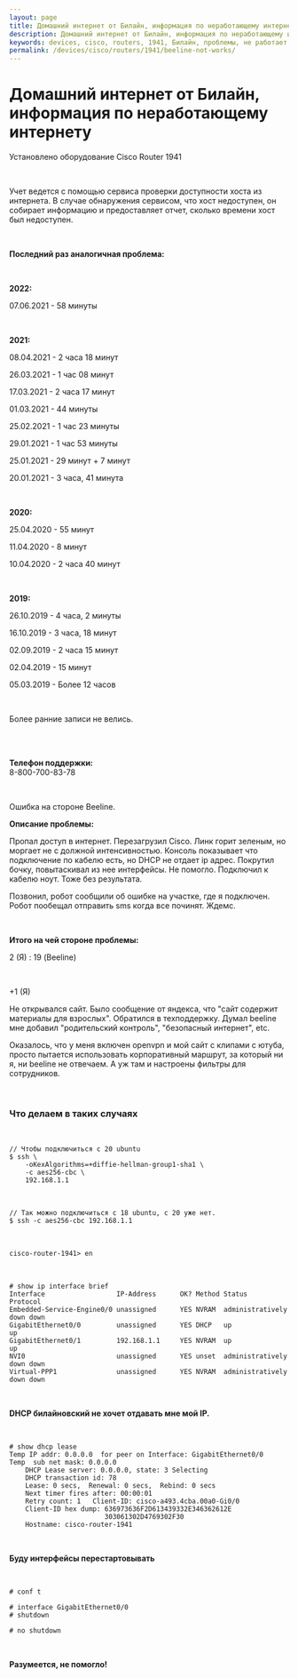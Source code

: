 ```yaml
---
layout: page
title: Домашний интернет от Билайн, информация по неработающему интернету
description: Домашний интернет от Билайн, информация по неработающему интернету
keywords: devices, cisco, routers, 1941, Билайн, проблемы, не работает интернет, проблемы с брасом (dhcp)
permalink: /devices/cisco/routers/1941/beeline-not-works/
---
```


# Домашний интернет от Билайн, информация по неработающему интернету

Установлено оборудование Cisco Router 1941

<br/>

Учет ведется с помощью сервиса проверки доступности хоста из интернета. В случае обнаружения сервисом, что хост недоступен, он собирает информацию и предоставляет отчет, сколько времени хост был недоступен.

<br/>

**Последний раз аналогичная проблема:**

<br/>

**2022:**<br/>

07.06.2021 - 58 минуты

<br/>

**2021:**<br/>

08.04.2021 - 2 часа 18 минут

26.03.2021 - 1 час 08 минут

17.03.2021 - 2 часа 17 минут

01.03.2021 - 44 минуты

25.02.2021 - 1 час 23 минуты

29.01.2021 - 1 час 53 минуты

25.01.2021 - 29 минут + 7 минут

20.01.2021 - 3 часа, 41 минута

<br/>

**2020:**<br/>

25.04.2020 - 55 минут

11.04.2020 - 8 минут

10.04.2020 - 2 часа 40 минут

<br/>

**2019:**<br/>

26.10.2019 - 4 часа, 2 минуты

16.10.2019 - 3 часа, 18 минут

02.09.2019 - 2 часа 15 минут

02.04.2019 - 15 минут

05.03.2019 - Более 12 часов

<br/>

Более ранние записи не велись.

<br/>
<br/>

**Телефон поддержки:** <br/>
8-800-700-83-78

<br/>

Ошибка на стороне Beeline.

**Описание проблемы:**

Пропал доступ в интернет. Перезагрузил Cisco. Линк горит зеленым, но моргает не с должной интенсивностью. Консоль показывает что подключение по кабелю есть, но DHCP не отдает ip адрес. Покрутил бочку, повытаскивал из нее интерфейсы. Не помогло. Подключил к кабелю ноут. Тоже без результата.

Позвонил, робот сообщили об ошибке на участке, где я подключен. Робот пообещал отправить sms когда все починят. Ждемс.

<br/>

**Итого на чей стороне проблемы:**

2 (Я) : 19 (Beeline)

<br/>

+1 (Я)

Не открывался сайт. Было сообщение от яндекса, что "сайт содержит материалы для взрослых". Обратился в техподдержку. Думал beeline мне добавил "родительский контроль", "безопасный интернет", etc.

Оказалось, что у меня включен openvpn и мой сайт с клипами с ютуба, просто пытается использовать корпоративный маршрут, за который ни я, ни beeline не отвечаем. А уж там и настроены фильтры для сотрудников.

<br/>

### Что делаем в таких случаях

<br/>

```
// Чтобы подключиться с 20 ubuntu
$ ssh \
    -oKexAlgorithms=+diffie-hellman-group1-sha1 \
    -c aes256-cbc \
    192.168.1.1
```

<br/>

```
// Так можно подключиться с 18 ubuntu, с 20 уже нет.
$ ssh -c aes256-cbc 192.168.1.1
```

<br/>

```
cisco-router-1941> en
```

<br/>

```
# show ip interface brief
Interface                  IP-Address      OK? Method Status                Protocol
Embedded-Service-Engine0/0 unassigned      YES NVRAM  administratively down down
GigabitEthernet0/0         unassigned      YES DHCP   up                    up
GigabitEthernet0/1         192.168.1.1     YES NVRAM  up                    up
NVI0                       unassigned      YES unset  administratively down down
Virtual-PPP1               unassigned      YES NVRAM  administratively down down
```

<br/>

**DHCP билайновский не хочет отдавать мне мой IP.**

<br/>

```
# show dhcp lease
Temp IP addr: 0.0.0.0  for peer on Interface: GigabitEthernet0/0
Temp  sub net mask: 0.0.0.0
    DHCP Lease server: 0.0.0.0, state: 3 Selecting
    DHCP transaction id: 78
    Lease: 0 secs,  Renewal: 0 secs,  Rebind: 0 secs
    Next timer fires after: 00:00:01
    Retry count: 1   Client-ID: cisco-a493.4cba.00a0-Gi0/0
    Client-ID hex dump: 636973636F2D613439332E346362612E
                        303061302D4769302F30
    Hostname: cisco-router-1941
```

<br/>

**Буду интерфейсы перестартовывать**

<br/>

```
# conf t

# interface GigabitEthernet0/0
# shutdown

# no shutdown
```

<br/>

**Разумеется, не помогло!**
